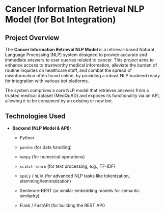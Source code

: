 # Cancer Information Retrieval NLP Model (for Bot Integration)

## Project Overview

The **Cancer Information Retrieval NLP Model** is a retrieval-based Natural Language Processing (NLP) system designed to provide accurate and immediate answers to user queries related to cancer. This project aims to enhance access to trustworthy medical information, alleviate the burden of routine inquiries on healthcare staff, and combat the spread of misinformation often found online, by providing a robust NLP backend ready for integration with various bot platforms.

The system comprises a core NLP model that retrieves answers from a trusted medical dataset (MedQuAD) and exposes its functionality via an API, allowing it to be consumed by an existing or new bot.

## Technologies Used

* **Backend (NLP Model & API):**

  * Python

  * `pandas` (for data handling)

  * `numpy` (for numerical operations)

  * `scikit-learn` (for text processing, e.g., TF-IDF)

  * `spaCy` / `NLTK` (for advanced NLP tasks like tokenization, stemming/lemmatization)

  * Sentence-BERT (or similar embedding models for semantic similarity)

  * Flask / FastAPI (for building the REST API)


